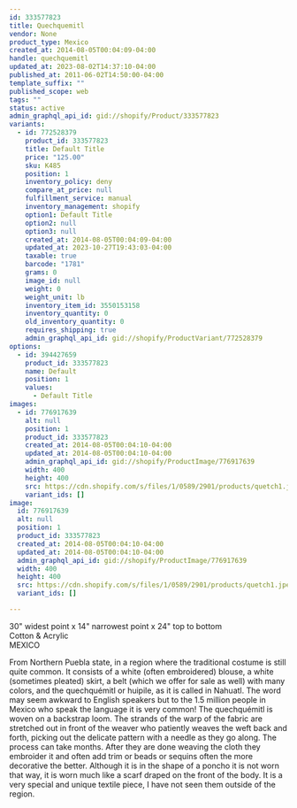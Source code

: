 ```yaml
---
id: 333577823
title: Quechquemitl
vendor: None
product_type: Mexico
created_at: 2014-08-05T00:04:09-04:00
handle: quechquemitl
updated_at: 2023-08-02T14:37:10-04:00
published_at: 2011-06-02T14:50:00-04:00
template_suffix: ""
published_scope: web
tags: ""
status: active
admin_graphql_api_id: gid://shopify/Product/333577823
variants:
  - id: 772528379
    product_id: 333577823
    title: Default Title
    price: "125.00"
    sku: K485
    position: 1
    inventory_policy: deny
    compare_at_price: null
    fulfillment_service: manual
    inventory_management: shopify
    option1: Default Title
    option2: null
    option3: null
    created_at: 2014-08-05T00:04:09-04:00
    updated_at: 2023-10-27T19:43:03-04:00
    taxable: true
    barcode: "1781"
    grams: 0
    image_id: null
    weight: 0
    weight_unit: lb
    inventory_item_id: 3550153158
    inventory_quantity: 0
    old_inventory_quantity: 0
    requires_shipping: true
    admin_graphql_api_id: gid://shopify/ProductVariant/772528379
options:
  - id: 394427659
    product_id: 333577823
    name: Default
    position: 1
    values:
      - Default Title
images:
  - id: 776917639
    alt: null
    position: 1
    product_id: 333577823
    created_at: 2014-08-05T00:04:10-04:00
    updated_at: 2014-08-05T00:04:10-04:00
    admin_graphql_api_id: gid://shopify/ProductImage/776917639
    width: 400
    height: 400
    src: https://cdn.shopify.com/s/files/1/0589/2901/products/quetch1.jpeg?v=1407211450
    variant_ids: []
image:
  id: 776917639
  alt: null
  position: 1
  product_id: 333577823
  created_at: 2014-08-05T00:04:10-04:00
  updated_at: 2014-08-05T00:04:10-04:00
  admin_graphql_api_id: gid://shopify/ProductImage/776917639
  width: 400
  height: 400
  src: https://cdn.shopify.com/s/files/1/0589/2901/products/quetch1.jpeg?v=1407211450
  variant_ids: []

---
```


30" widest point x 14" narrowest point x 24" top to bottom  
Cotton & Acrylic  
MEXICO

From Northern Puebla state, in a region where the traditional costume is still quite common. It consists of a white (often embroidered) blouse, a white (sometimes pleated) skirt, a belt (which we offer for sale as well) with many colors, and the quechquémitl or huipile, as it is called in Nahuatl. The word may seem awkward to English speakers but to the 1.5 million people in Mexico who speak the language it is very common! The quechquémitl is woven on a backstrap loom. The strands of the warp of the fabric are stretched out in front of the weaver who patiently weaves the weft back and forth, picking out the delicate pattern with a needle as they go along. The process can take months. After they are done weaving the cloth they embroider it and often add trim or beads or sequins often the more decorative the better. Although it is in the shape of a poncho it is not worn that way, it is worn much like a scarf draped on the front of the body. It is a very special and unique textile piece, I have not seen them outside of the region.
